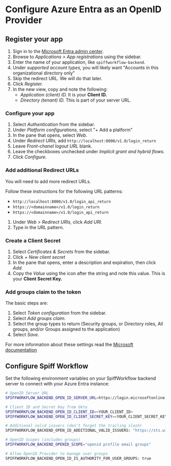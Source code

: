 # Configure Azure Entra as an OpenID Provider

## Register your app

1. Sign in to the [Microsoft Entra admin center](https://entra.microsoft.com/).
2. Browse to _Applications > App registrations_ using the sidebar.
3. Enter the name of your application, like `spiffworkflow-backend`.
4. Under _supported account types,_ you will likely want "Accounts in this organizational directory only"
5. Skip the redirect URL. We will do that later.
6. Click _Register._
7. In the new view, copy and note the following:
    - _Application (client) ID._ It is your **Client ID.**
    - _Directory (tenant) ID._ This is part of your server URL.
 

### Configure your app

1. Select _Authentication_ from the sidebar.
2. Under _Platform configurations,_ select "+ Add a platform"
3. In the pane that opens, select _Web_.
4. Under _Redirect URIs,_ add `http://localhost:8000/v1.0/login_return`
5. Leave _Front-chanel logout URL_ blank.
6. Leave the checkboxes unchecked under _Implicit grant and hybrid flows._
7. Click _Configure._

### Add additional Redirect URLs

You will need to add more redirect URLs.

Follow these instructions for the following URL patterns:

- `http://localhost:8000/v1.0/login_api_return`
- `https://<domainname>/v1.0/login_return`
- `https://<domainname>/v1.0/login_api_return`

1. Under _Web > Redirect URIs,_ click _Add URI._
2. Type in the URL pattern.

### Create a Client Secret

1. Select _Certificates & Secrets_ from the sidebar.
2. Click _+ New client secret_
3. In the pane that opens, enter a description and expiration, then click _Add._
4. Copy the _Value_ using the icon after the string and note this value. This is your **Client Secret Key.**

### Add groups claim to the token

The basic steps are:

1. Select _Token configuration_ from the sidebar.
2. Select _Add groups claim._
3. Select the group types to return (Security groups, or Directory roles, All groups, and/or Groups assigned to the application)
4. Select _Save._

For more information about these settings read the [Microsoft documentation](https://learn.microsoft.com/en-us/entra/identity-platform/optional-claims?tabs=appui#configure-groups-optional-claims)

## Configure Spiff Workflow

Set the following environment variables on your SpiffWorkflow backend server to connect with your Azure Entra instance:

```bash
# OpenID Server URL
SPIFFWORKFLOW_BACKEND_OPEN_ID_SERVER_URL=https://login.microsoftonline.com/<YOUR_DIRECTORY_(TENANT)_ID>

# Client ID and Secret Key from Okta
SPIFFWORKFLOW_BACKEND_OPEN_ID_CLIENT_ID=<YOUR_CLIENT_ID>
SPIFFWORKFLOW_BACKEND_OPEN_ID_CLIENT_SECRET_KEY=<YOUR_CLIENT_SECRET_KEY>

# Additional valid issuers (don't forget the trailing slash)
SPIFFWORKFLOW_BACKEND_OPEN_ID_ADDITIONAL_VALID_ISSUERS: "https://sts.windows.net/<YOUR_DIRECTORY_(TENANT)_ID>/"

# OpenID Scopes (includes groups)
SPIFFWORKFLOW_BACKEND_OPENID_SCOPE="openid profile email groups"

# Allow OpenID Provider to manage user groups
SPIFFWORKFLOW_BACKEND_OPEN_ID_IS_AUTHORITY_FOR_USER_GROUPS: true
```
